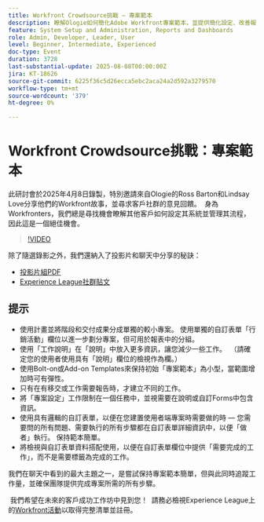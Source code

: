 ```yaml
---
title: Workfront Crowdsource挑戰 — 專案範本
description: 瞭解Ologie如何簡化Adobe Workfront專案範本，並提供簡化設定、改善報告及維護程式彈性的實用秘訣。
feature: System Setup and Administration, Reports and Dashboards
role: Admin, Developer, Leader, User
level: Beginner, Intermediate, Experienced
doc-type: Event
duration: 3728
last-substantial-update: 2025-08-08T00:00:00Z
jira: KT-18626
source-git-commit: 6225f36c5d26ecca5ebc2aca24a2d592a3279570
workflow-type: tm+mt
source-wordcount: '379'
ht-degree: 0%

---
```



# Workfront Crowdsource挑戰：專案範本

此研討會於2025年4月8日錄製，特別邀請來自Ologie的Ross Barton和Lindsay Love分享他們的Workfront故事，並尋求客戶社群的意見回饋。  身為Workfronters，我們總是尋找機會瞭解其他客戶如何設定其系統並管理其流程，因此這是一個絕佳機會。

>[!VIDEO](https://video.tv.adobe.com/v/3469962/?learn=on&enablevpops)

除了隨選錄影之外，我們還納入了投影片和聊天中分享的秘訣：  

* [投影片組PDF](https://workfront-experience.s3.us-west-2.amazonaws.com/Training/Guides/Customer+Success+at+Scale/040825+-+Crowdsource+Challenge+with+Project+Templates.pdf)
* [Experience League社群貼文](https://experienceleaguecommunities.adobe.com/t5/workfront-discussions/event-follow-up-workfront-crowdsource-challenge-project/td-p/747512)

## 提示

* 使用計畫並將階段和交付成果分成單獨的較小專案。 使用單獨的自訂表單「行銷活動」欄位以進一步劃分專案，但可用於報表中的分組。 
* 使用「工作說明」在「說明」中放入更多資訊，讓您減少一些工作。  （請確定您的使用者使用具有「說明」欄位的檢視作為欄。） 
* 使用Bolt-on或Add-on Templates來保持初始「專案範本」為小型，當範圍增加時可有彈性。 
* 只有在有移交或工作需要報告時，才建立不同的工作。 
* 將「專案設定」工作限制在一個任務中，並視需要在說明或自訂Forms中包含資訊。 
* 使用具有邏輯的自訂表單，以便在您建置使用者端專案時需要做的時 — 您需要問的所有問題、需要執行的所有步驟都在自訂表單詳細資訊中，以便「做者」執行。 保持範本簡單。 
* 將檢視與自訂表單資料搭配使用，以便在自訂表單欄位中提供「需要完成的工作」，而不是需要標籤為完成的工作。 

我們在聊天中看到的最大主題之一，是嘗試保持專案範本簡單，但與此同時追蹤工作量，並確保團隊提供完成專案所需的所有步驟。  

 我們希望在未來的客戶成功工作坊中見到您！  請務必檢視Experience League上的[Workfront活動](https://experienceleague.adobe.com/events/?lang=zh-Hant&filters=Workfront)以取得完整清單並註冊。